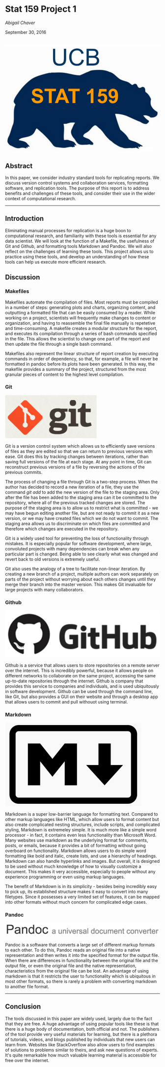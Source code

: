 Stat 159 Project 1
==================

*Abigail Chaver*

September 30, 2016

<img style="width:304px; margin:auto;"> ![](images/stat159-logo.png)
</img>

Abstract
--------

In this paper, we consider industry standard tools for replicating
reports. We discuss version control systems and collaboration services,
formatting software, and replication tools. The purpose of this report
is to address benefits and challenges of these tools, and consider their
use in the wider context of computational research.

------------------------------------------------------------------------

Introduction
------------

Eliminating manual processes for replication is a huge boon to
computational research, and familiarity with these tools is essential
for any data scientist. We will look at the function of a Makefile, the
usefulness of Git and Github, and formatting tools Markdown and Pandoc.
We will also reflect on the challenges of learning these tools. This
project allows us to practice using these tools, and develop an
understanding of how these tools can help us execute more efficient
research.

Discussion
----------

### Makefiles

Makefiles automate the compilation of files. Most reports must be
compiled in a number of steps: generating plots and charts, organizing
content, and outputting a formatted file that can be easily consumed by
a reader. While working on a project, scientists will frequently make
changes to content or organization, and having to reassemble the final
file manually is repetetive and time-consuming. A makefile creates a
modular structure for the report, and executes its compilation through a
series of bash commands specified in the file. This allows the scientist
to change one part of the report and then update the file through a
single bash command.

Makefiles also represent the linear structure of report creation by
executing commands in order of dependency, so that, for example, a file
will never be formatted in pandoc before its plots have been generated.
In this way, the makefile provides a summary of the project, structured
from the most granular pieces of content to the highest level
compilation.

### Git

![](images/git-logo.png)

Git is a version control system which allows us to efficiently save
versions of files as they are edited so that we can return to previous
versions with ease. Git does this by tracking changes between
iterations, rather than saving full versions of the file at each stage.
At any point in time, Git can reconstruct previous versions of a file by
reversing the actions of the previous commits.

The process of changing a file through Git is a two-step process. When
the author has decided to record a new iteration of a file, they use the
command *git add* to add the new version of the file to the staging
area. Only after the file has been added to the staging area can it be
committed to the repository, where all of the previous tracked changes
are stored. The purpose of the staging area is to allow us to restrict
what is committed - we may have begun editing another file, but are not
ready to commit it as a new version, or we may have created files which
we do not want to commit. The staging area allows us to discriminate on
which files are committed and therefore which changes are executed in
the repository.

Git is a widely used tool for preventing the loss of functionality
through mistakes. It is especially popular for software development,
where large, convoluted projects with many dependencies can break when
any particular part is changed. Being able to see clearly what was
changed and revert back to old versions is extremely useful.

Git also uses the analogy of a tree to facilitate non-linear iteration.
By creating a new branch of a project, multiple authors can work
separately on parts of the project without worrying about each others
changes until they merge their branch into the master version. This
makes Git invaluable for large projects with many collaborators.

### Github

![](images/github-logo.png)

Github is a service that allows users to store repositories on a remote
server over the internet. This is incredibly powerful, because it allows
people on different networks to collaborate on the same project,
accessing the same up-to-date repositories through the internet. Github
is company that provides this service to companies and individuals, and
is used ubiquitously in software development. Github can be used through
the command line, like Git, but also provides a GUI on their website and
through a desktop app that allows users to commit and pull withouot
using terminal.

### Markdown

![](images/markdown-logo.png)

Markdown is a super low-barrier language for formatting text. Compared
to other markup languages like HTML, which allow users to format content
but also create complicated nesting structures, include scripts, and
complicated styling, Markdown is extremeley simple. It is much more like
a simple word processor - in fact, it contains even less functionality
than Microsoft Word. Many websites use markdown as the underlying format
for comments, posts, or emails, because it provides a bit of formatting
without going overboard on functionality. Markdown allows users to do
simple word formatting like bold and italic, create lists, and use a
hierarchy of headings. Markdown can also handle hyperlinks and images.
But overall, it is designed to be used without much knowledge of how to
visually customize a document. This makes it very accessible, especially
to people without any experience programming or even using markup
languages.

The benefit of Markdown is in its simplicity - besides being incredibly
easy to pick up, its established structure makes it easy to convert into
many filetypes. Since it possesses a very limited set of features, it
can be mapped into other formats without much concern for complicated
edge cases.

### Pandoc

![](images/pandoc-logo.png)

Pandoc is a software that converts a large set of different markup
formats to each other. To do this, Pandoc reads an original file into a
native representation and then writes it into the specified format for
the output file. When there are differences in functionality between the
original file and the output file, or even the original file and the
native representation, characteristics from the original file can be
lost. An advantage of using markdown is that it restricts the user to
functionality which is ubiquitous in most other formats, so there is
rarely a problem with converting markdown to another file format.

------------------------------------------------------------------------

Conclusion
----------

The tools discussed in this paper are widely used, largely due to the
fact that they are free. A huge advantage of using popular tools like
these is that there is a huge body of documentation, both official and
not. The publishers of the tool provide very useful materials for
learning, but there is a plethora of tutorials, videos, and blogs
published by individuals that new users can learn from. Websites like
StackOverflow also allow users to find examples of solutions to problems
similar to theirs, and ask new questions of experts. It's quite
remarkable how much valuable learning material is accessible for free
over the internet.
